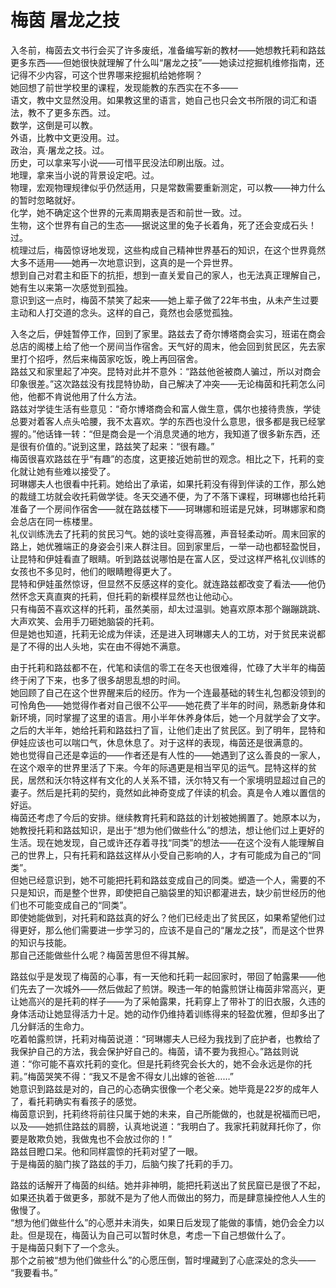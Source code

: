 # 梅茵 屠龙之技
入冬前，梅茵去文书行会买了许多废纸，准备编写新的教材——她想教托莉和路兹更多东西——但她很快就理解了什么叫“屠龙之技”——她读过挖掘机维修指南，还记得不少内容，可这个世界哪来挖掘机给她修啊？  
她回想了前世学校里的课程，发现能教的东西实在不多——  
语文，教中文显然没用。如果教这里的语言，她自己也只会文书所限的词汇和语法，教不了更多东西。过。  
数学，这倒是可以教。  
外语，比教中文更没用。过。  
政治，真·屠龙之技。过。  
历史，可以拿来写小说——可惜平民没法印刷出版。过。  
地理，拿来当小说的背景设定吧。过。  
物理，宏观物理规律似乎仍然适用，只是常数需要重新测定，可以教——神力什么的暂时忽略就好。  
化学，她不确定这个世界的元素周期表是否和前世一致。过。  
生物，这个世界有自己的生态——据说这里的兔子长着角，死了还会变成石头！过。  
梳理过后，梅茵惊讶地发现，这些构成自己精神世界基石的知识，在这个世界竟然大多不适用——她再一次地意识到，这真的是一个异世界。  
想到自己对君主和臣下的抗拒，想到一直关爱自己的家人，也无法真正理解自己，她有生以来第一次感觉到孤独。  
意识到这一点时，梅茵不禁笑了起来——她上辈子做了22年书虫，从未产生过要主动和人打交道的念头。这样的自己，竟然也会感觉孤独。  


入冬之后，伊娃暂停工作，回到了家里。路兹去了奇尔博塔商会实习，班诺在商会总店的阁楼上给了他一个房间当作宿舍。天气好的周末，他会回到贫民区，先去家里打个招呼，然后来梅茵家吃饭，晚上再回宿舍。  
路兹又和家里起了冲突。昆特对此并不意外：“路兹他爸被商人骗过，所以对商会印象很差。”这次路兹没有找昆特协助，自己解决了冲突——无论梅茵和托莉怎么问他，他都不肯说他用了什么方法。  
路兹对学徒生活有些意见：“奇尔博塔商会和富人做生意，偶尔也接待贵族，学徒总要对着客人点头哈腰，我不太喜欢。学的东西也没什么意思，很多都是我已经掌握的。”他话锋一转：“但是商会是一个消息灵通的地方，我知道了很多新东西，还是很有价值的。”说到这里，路兹笑了起来：“很有趣。”  
梅茵很喜欢路兹在乎“有趣”的态度，这更接近她前世的观念。相比之下，托莉的变化就让她有些难以接受了。  
珂琳娜夫人也很看中托莉。她给出了承诺，如果托莉没有得到伴读的工作，那么她的裁缝工坊就会收托莉做学徒。冬天交通不便，为了不落下课程，珂琳娜也给托莉准备了一个房间作宿舍——就在路兹楼下——珂琳娜和班诺是兄妹，珂琳娜家和商会总店在同一栋楼里。  
礼仪训练洗去了托莉的贫民习气。她的谈吐变得高雅，声音轻柔动听。周末回家的路上，她优雅端正的身姿会引来人群注目。回到家里后，一举一动也都轻盈悦目，让昆特和伊娃看直了眼睛。听到路兹说哪怕是在富人区，受过这样严格礼仪训练的女孩也不多见时，他们的眼睛瞪得更大了。  
昆特和伊娃虽然惊讶，但显然不反感这样的变化。就连路兹都改变了看法——他仍然怀念天真直爽的托莉，但托莉的新模样显然也让他动心。  
只有梅茵不喜欢这样的托莉，虽然美丽，却太过温驯。她喜欢原本那个蹦蹦跳跳、大声欢笑、会用手刀砸她脑袋的托莉。  
但是她也知道，托莉无论成为伴读，还是进入珂琳娜夫人的工坊，对于贫民来说都是了不得的出人头地，实在由不得她不满意。  


由于托莉和路兹都不在，代笔和读信的零工在冬天也很难得，忙碌了大半年的梅茵终于闲了下来，也多了很多胡思乱想的时间。  
她回顾了自己在这个世界醒来后的经历。作为一个连最基础的转生礼包都没领到的可怜角色——她觉得作者对自己很不公平——她花费了半年的时间，熟悉新身体和新环境，同时掌握了这里的语言。用小半年休养身体后，她一个月就学会了文字。之后的大半年，她给托莉和路兹扫了盲，让他们走出了贫民区。到了明年，昆特和伊娃应该也可以喘口气，休息休息了。对于这样的表现，梅茵还是很满意的。  
她也觉得自己还是幸运的——作者还是有人性的——她遇到了这么善良的一家人，在这个艰辛的世界里活了下来。今年的际遇更是相当罕见的运气。昆特这样的贫民，居然和沃尔特这样有文化的人关系不错，沃尔特又有一个家境明显超过自己的妻子。然后是托莉的契约，竟然如此神奇变成了伴读的机会。真是令人难以置信的好运。  
梅茵还考虑了今后的安排。继续教育托莉和路兹的计划被她搁置了。她原本以为，她教授托莉和路兹知识，是出于“想为他们做些什么”的想法，想让他们过上更好的生活。现在她发现，自己或许还存着寻找“同类”的想法——在这个没有人能理解自己的世界上，只有托莉和路兹这样从小受自己影响的人，才有可能成为自己的“同类”。  
但她已经意识到，她不可能把托莉和路兹变成自己的同类。塑造一个人，需要的不只是知识，而是整个世界，即使把自己脑袋里的知识都灌进去，缺少前世经历的他们也不可能变成自己的“同类”。  
即使她能做到，对托莉和路兹真的好么？他们已经走出了贫民区，如果希望他们过得更好，那么他们需要进一步学习的，应该不是自己的“屠龙之技”，而是这个世界的知识与技能。  
那自己还能做些什么呢？梅茵苦思但不得其解。  


路兹似乎是发现了梅茵的心事，有一天他和托莉一起回家时，带回了帕露果——他们先去了一次城外——然后做起了煎饼。睽违一年的帕露煎饼让梅茵非常高兴，更让她高兴的是托莉的样子——为了采帕露果，托莉穿上了带补丁的旧衣服，久违的身体活动让她显得活力十足。她的动作仍维持着训练得来的轻盈优雅，但却多出了几分鲜活的生命力。  
吃着帕露煎饼，托莉对梅茵说道：“珂琳娜夫人已经为我找到了庇护者，也教给了我保护自己的方法，我会保护好自己的。梅茵，请不要为我担心。”路兹则说道：“你可能不喜欢托莉的变化。但是托莉终究会长大的，她不会永远是你的托莉。”梅茵哭笑不得：“我又不是舍不得女儿出嫁的爸爸……”  
她意识到路兹是对的，自己的心态确实很像一个老父亲。她毕竟是22岁的成年人了，看托莉确实有看孩子的感觉。  
梅茵意识到，托莉终将前往只属于她的未来，自己所能做的，也就是祝福而已吧，以及——她抓住路兹的肩膀，认真地说道：“我明白了。我家托莉就拜托你了，你要是敢欺负她，我做鬼也不会放过你的！”  
路兹目瞪口呆。他和同样震惊的托莉对望了一眼。  
于是梅茵的脑门挨了路兹的手刀，后脑勺挨了托莉的手刀。  


路兹的话解开了梅茵的纠结。她并非神明，能把托莉送出了贫民窟已是很了不起，如果还执着于做更多，那就不是为了他人而做出的努力，而是肆意操控他人人生的傲慢了。  
“想为他们做些什么”的心愿并未消失，如果日后发现了能做的事情，她仍会全力以赴。但是现在，梅茵认为自己可以暂时休息，考虑一下自己想做什么了。  
于是梅茵只剩下了一个念头。  
那个之前被“想为他们做些什么”的心愿压倒，暂时埋藏到了心底深处的念头——  
“我要看书。”  


